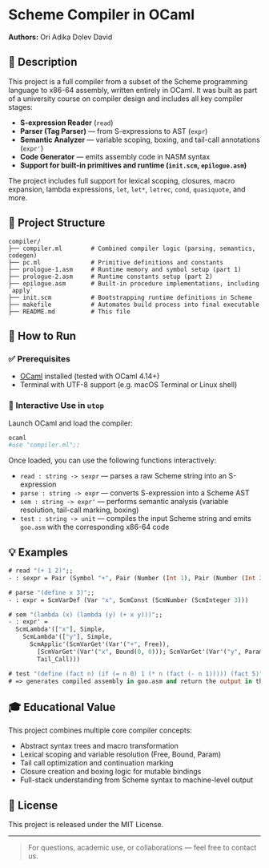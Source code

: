 # Scheme Compiler in OCaml

**Authors:**
Ori Adika
Dolev David

## 🔧 Description

This project is a full compiler from a subset of the Scheme programming language to x86-64 assembly, written entirely in OCaml. It was built as part of a university course on compiler design and includes all key compiler stages:

- **S-expression Reader** (`read`)
- **Parser (Tag Parser)** — from S-expressions to AST (`expr`)
- **Semantic Analyzer** — variable scoping, boxing, and tail-call annotations (`expr'`)
- **Code Generator** — emits assembly code in NASM syntax
- **Support for built-in primitives and runtime (`init.scm`, `epilogue.asm`)**

The project includes full support for lexical scoping, closures, macro expansion, lambda expressions, `let`, `let*`, `letrec`, `cond`, `quasiquote`, and more.

## 📂 Project Structure

```
compiler/
├── compiler.ml        # Combined compiler logic (parsing, semantics, codegen)
├── pc.ml              # Primitive definitions and constants
├── prologue-1.asm     # Runtime memory and symbol setup (part 1)
├── prologue-2.asm     # Runtime constants setup (part 2)
├── epilogue.asm       # Built-in procedure implementations, including `apply`
├── init.scm           # Bootstrapping runtime definitions in Scheme
├── makefile           # Automates build process into final executable
├── README.md          # This file
```

## 🚀 How to Run

### ✅ Prerequisites

- [OCaml](https://ocaml.org/) installed (tested with OCaml 4.14+)
- Terminal with UTF-8 support (e.g. macOS Terminal or Linux shell)

### 🧪 Interactive Use in `utop`

Launch OCaml and load the compiler:

```bash
ocaml
#use "compiler.ml";;
```

Once loaded, you can use the following functions interactively:

- `read : string -> sexpr` — parses a raw Scheme string into an S-expression
- `parse : string -> expr` — converts S-expression into a Scheme AST
- `sem : string -> expr'` — performs semantic analysis (variable resolution, tail-call marking, boxing)
- `test : string -> unit` — compiles the input Scheme string and emits `goo.asm` with the corresponding x86-64 code

## 💡 Examples

```ocaml
# read "(+ 1 2)";;
- : sexpr = Pair (Symbol "+", Pair (Number (Int 1), Pair (Number (Int 2), Nil)))

# parse "(define x 3)";;
- : expr = ScmVarDef (Var "x", ScmConst (ScmNumber (ScmInteger 3)))

# sem "(lambda (x) (lambda (y) (+ x y)))";;
- : expr' =
  ScmLambda'(["x"], Simple,
    ScmLambda'(["y"], Simple,
      ScmApplic'(ScmVarGet'(Var'("+", Free)),
        [ScmVarGet'(Var'("x", Bound(0, 0))); ScmVarGet'(Var'("y", Param 0))],
        Tail_Call)))

# test "(define (fact n) (if (= n 0) 1 (* n (fact (- n 1))))) (fact 5)";;
# => generates compiled assembly in goo.asm and return the output in the CLI.
```

## 🎓 Educational Value

This project combines multiple core compiler concepts:

- Abstract syntax trees and macro transformation
- Lexical scoping and variable resolution (Free, Bound, Param)
- Tail call optimization and continuation marking
- Closure creation and boxing logic for mutable bindings
- Full-stack understanding from Scheme syntax to machine-level output

## 📜 License

This project is released under the MIT License.

---

> For questions, academic use, or collaborations — feel free to contact us.
